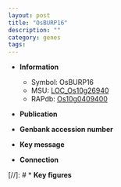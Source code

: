 ```yaml
---
layout: post
title: "OsBURP16"
description: ""
category: genes
tags: 
---
```


* **Information**  
    + Symbol: OsBURP16  
    + MSU: [LOC_Os10g26940](http://rice.uga.edu/cgi-bin/ORF_infopage.cgi?orf=LOC_Os10g26940)  
    + RAPdb: [Os10g0409400](http://rapdb.dna.affrc.go.jp/viewer/gbrowse_details/irgsp1?name=Os10g0409400)  

* **Publication**  

* **Genbank accession number**  

* **Key message**  

* **Connection**  

[//]: # * **Key figures**  


